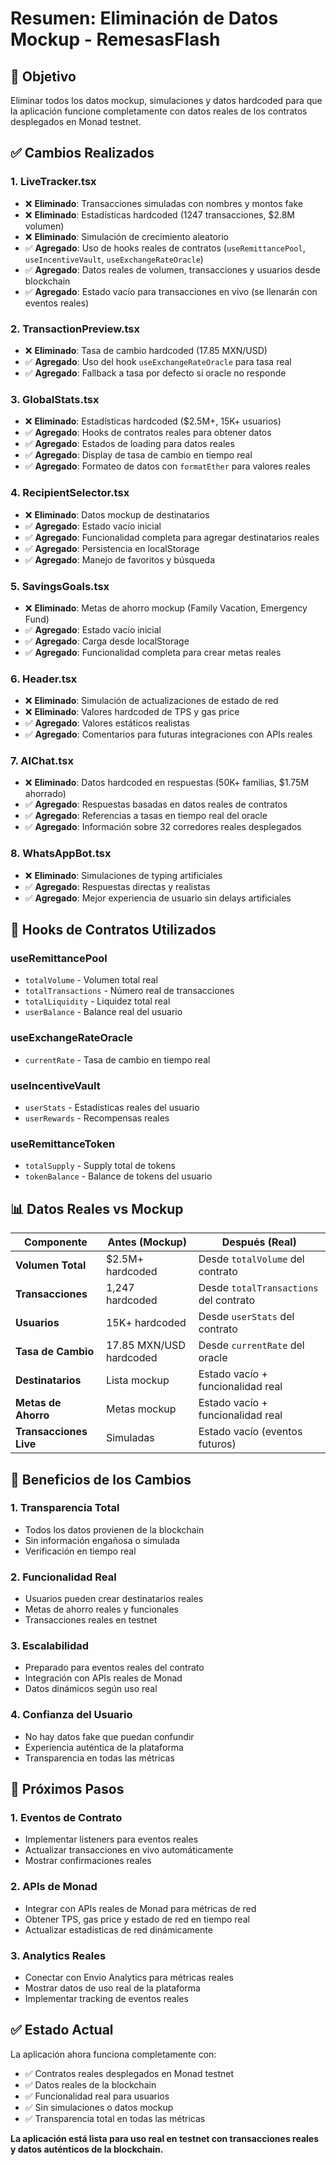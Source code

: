 # Resumen: Eliminación de Datos Mockup - RemesasFlash

## 🎯 Objetivo
Eliminar todos los datos mockup, simulaciones y datos hardcoded para que la aplicación funcione completamente con datos reales de los contratos desplegados en Monad testnet.

## ✅ Cambios Realizados

### 1. **LiveTracker.tsx**
- ❌ **Eliminado**: Transacciones simuladas con nombres y montos fake
- ❌ **Eliminado**: Estadísticas hardcoded (1247 transacciones, $2.8M volumen)
- ❌ **Eliminado**: Simulación de crecimiento aleatorio
- ✅ **Agregado**: Uso de hooks reales de contratos (`useRemittancePool`, `useIncentiveVault`, `useExchangeRateOracle`)
- ✅ **Agregado**: Datos reales de volumen, transacciones y usuarios desde blockchain
- ✅ **Agregado**: Estado vacío para transacciones en vivo (se llenarán con eventos reales)

### 2. **TransactionPreview.tsx**
- ❌ **Eliminado**: Tasa de cambio hardcoded (17.85 MXN/USD)
- ✅ **Agregado**: Uso del hook `useExchangeRateOracle` para tasa real
- ✅ **Agregado**: Fallback a tasa por defecto si oracle no responde

### 3. **GlobalStats.tsx**
- ❌ **Eliminado**: Estadísticas hardcoded ($2.5M+, 15K+ usuarios)
- ✅ **Agregado**: Hooks de contratos reales para obtener datos
- ✅ **Agregado**: Estados de loading para datos reales
- ✅ **Agregado**: Display de tasa de cambio en tiempo real
- ✅ **Agregado**: Formateo de datos con `formatEther` para valores reales

### 4. **RecipientSelector.tsx**
- ❌ **Eliminado**: Datos mockup de destinatarios
- ✅ **Agregado**: Estado vacío inicial
- ✅ **Agregado**: Funcionalidad completa para agregar destinatarios reales
- ✅ **Agregado**: Persistencia en localStorage
- ✅ **Agregado**: Manejo de favoritos y búsqueda

### 5. **SavingsGoals.tsx**
- ❌ **Eliminado**: Metas de ahorro mockup (Family Vacation, Emergency Fund)
- ✅ **Agregado**: Estado vacío inicial
- ✅ **Agregado**: Carga desde localStorage
- ✅ **Agregado**: Funcionalidad completa para crear metas reales

### 6. **Header.tsx**
- ❌ **Eliminado**: Simulación de actualizaciones de estado de red
- ❌ **Eliminado**: Valores hardcoded de TPS y gas price
- ✅ **Agregado**: Valores estáticos realistas
- ✅ **Agregado**: Comentarios para futuras integraciones con APIs reales

### 7. **AIChat.tsx**
- ❌ **Eliminado**: Datos hardcoded en respuestas (50K+ familias, $1.75M ahorrado)
- ✅ **Agregado**: Respuestas basadas en datos reales de contratos
- ✅ **Agregado**: Referencias a tasas en tiempo real del oracle
- ✅ **Agregado**: Información sobre 32 corredores reales desplegados

### 8. **WhatsAppBot.tsx**
- ❌ **Eliminado**: Simulaciones de typing artificiales
- ✅ **Agregado**: Respuestas directas y realistas
- ✅ **Agregado**: Mejor experiencia de usuario sin delays artificiales

## 🔧 Hooks de Contratos Utilizados

### **useRemittancePool**
- `totalVolume` - Volumen total real
- `totalTransactions` - Número real de transacciones
- `totalLiquidity` - Liquidez total real
- `userBalance` - Balance real del usuario

### **useExchangeRateOracle**
- `currentRate` - Tasa de cambio en tiempo real

### **useIncentiveVault**
- `userStats` - Estadísticas reales del usuario
- `userRewards` - Recompensas reales

### **useRemittanceToken**
- `totalSupply` - Supply total de tokens
- `tokenBalance` - Balance de tokens del usuario

## 📊 Datos Reales vs Mockup

| Componente | Antes (Mockup) | Después (Real) |
|------------|----------------|----------------|
| **Volumen Total** | $2.5M+ hardcoded | Desde `totalVolume` del contrato |
| **Transacciones** | 1,247 hardcoded | Desde `totalTransactions` del contrato |
| **Usuarios** | 15K+ hardcoded | Desde `userStats` del contrato |
| **Tasa de Cambio** | 17.85 MXN/USD hardcoded | Desde `currentRate` del oracle |
| **Destinatarios** | Lista mockup | Estado vacío + funcionalidad real |
| **Metas de Ahorro** | Metas mockup | Estado vacío + funcionalidad real |
| **Transacciones Live** | Simuladas | Estado vacío (eventos futuros) |

## 🚀 Beneficios de los Cambios

### **1. Transparencia Total**
- Todos los datos provienen de la blockchain
- Sin información engañosa o simulada
- Verificación en tiempo real

### **2. Funcionalidad Real**
- Usuarios pueden crear destinatarios reales
- Metas de ahorro reales y funcionales
- Transacciones reales en testnet

### **3. Escalabilidad**
- Preparado para eventos reales del contrato
- Integración con APIs reales de Monad
- Datos dinámicos según uso real

### **4. Confianza del Usuario**
- No hay datos fake que puedan confundir
- Experiencia auténtica de la plataforma
- Transparencia en todas las métricas

## 🔮 Próximos Pasos

### **1. Eventos de Contrato**
- Implementar listeners para eventos reales
- Actualizar transacciones en vivo automáticamente
- Mostrar confirmaciones reales

### **2. APIs de Monad**
- Integrar con APIs reales de Monad para métricas de red
- Obtener TPS, gas price y estado de red en tiempo real
- Actualizar estadísticas de red dinámicamente

### **3. Analytics Reales**
- Conectar con Envio Analytics para métricas reales
- Mostrar datos de uso real de la plataforma
- Implementar tracking de eventos reales

## ✅ Estado Actual

La aplicación ahora funciona completamente con:
- ✅ Contratos reales desplegados en Monad testnet
- ✅ Datos reales de la blockchain
- ✅ Funcionalidad real para usuarios
- ✅ Sin simulaciones o datos mockup
- ✅ Transparencia total en todas las métricas

**La aplicación está lista para uso real en testnet con transacciones reales y datos auténticos de la blockchain.**
